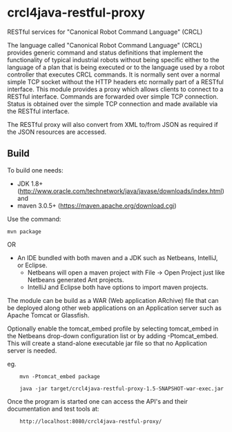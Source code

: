 # crcl4java-restful-proxy
RESTful services for  "Canonical Robot Command Language" (CRCL)

The language called "Canonical Robot Command Language" (CRCL) provides generic command and status definitions that implement the functionality of typical industrial robots without being specific either to the language of a plan that is being executed or to the language used by a robot controller that executes CRCL commands. It is normally sent over a normal simple
TCP socket without the HTTP headers etc normally part of a RESTful interface.
This module provides a proxy which allows clients to connect to a RESTful interface.
Commands are forwarded over simple TCP connection. Status is obtained over the simple
TCP connection and made available via the RESTful interface.

The RESTful proxy will also convert from XML to/from JSON as required if the 
JSON resources are accessed.



Build
-----


To build one needs:
  * JDK 1.8+ (http://www.oracle.com/technetwork/java/javase/downloads/index.html)  and
  * maven 3.0.5+ (https://maven.apache.org/download.cgi) 
  
Use the command:

    mvn package 

    
OR 

  * An IDE bundled with both maven and a JDK such as Netbeans, IntelliJ, or Eclipse.
      * Netbeans will open a maven project with File -> Open Project just like Netbeans generated Ant projects.
      * IntelliJ and Eclipse both have options to import maven projects.


The module can be build as a WAR (Web application ARchive) file that can be
deployed along other web applications on an Application server such as Apache Tomcat 
or Glassfish.

Optionally enable the tomcat_embed profile  by selecting tomcat_embed in the Netbeans
drop-down configuration list or by adding -Ptomcat_embed. This will create a stand-alone
executable jar file so that no Application server is needed.

eg. 

        mvn -Ptomcat_embed package

        java -jar target/crcl4java-restful-proxy-1.5-SNAPSHOT-war-exec.jar 


Once the program is started one can access the API's and their documentation 
and test tools at:

        http://localhost:8080/crcl4java-restful-proxy/



